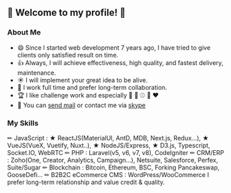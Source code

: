 ## 👋 Welcome to my profile! :tada: 

<!--
**cmate5614530/cmate5614530** is a ✨ _special_ ✨ repository because its `README.md` (this file) appears on your GitHub profile.

Here are some ideas to get you started:

- 🔭 I’m currently working on ...
- 🌱 I’m currently learning ...
- 👯 I’m looking to collaborate on ...
- 🤔 I’m looking for help with ...
- 💬 Ask me about ...
- 📫 How to reach me: ...
- 😄 Pronouns: ...
- ⚡ Fun fact: ...
-->
### About Me
- 😄 Since I started web development 7 years ago, I have tried to give clients only satisfied result on time.
- 👍 Always, I will achieve effectiveness, high quality, and fastest delivery, maintenance.
- :sunny: I will implement your great idea to be alive.
- :revolving_hearts: I work full time and prefer long-term collaboration.
- :trophy: I like challenge work and especially :football: :basketball: :baseball: :game_die: :hearts:
- :email: You can [send mail](mailto:cmate5614530@gmail.com) or contact me via [skype](https://join.skype.com/invite/fm0GRG34ND1D)
### My Skills
✏ JavaScript :
  ★ ReactJS(MaterialUI, AntD, MDB, Next.js, Redux...),
  ★ VueJS(VueX, Vuetify, Nuxt..),
  ★ NodeJS/Express,
  ★ D3.js, Typescript, Socket.IO, WebRTC
✏ PHP : Laravel(v5, v6, v7, v8), CodeIgniter
✏ CRM/ERP : Zoho(One, Creator, Analytics, Campaign...), Netsuite, Salesforce, Perfex, Suite/Sugar
✏ Blockchain : Bitcoin, Ethereum, BSC, Forking Pancakeswap, GooseDefi...
✏ B2B2C eCommerce CMS : WordPress/WooCommerce
I prefer long-term relationship and value credit & quality.
